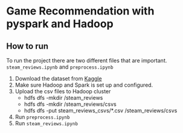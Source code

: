# Game Recommendation with pyspark and Hadoop

## How to run
To run the project there are two different files that are important. `steam_reviews.ipynb` and `preprocess.ipynb`

1. Download the dataset from [Kaggle](https://www.kaggle.com/datasets/smeeeow/steam-game-reviews)
2. Make sure Hadoop and Spark is set up and configured.
3. Upload the csv files to Hadoop cluster
    * hdfs dfs -mkdir /steam_reviews
    * hdfs dfs -mkdir /steam_reviews/csvs
    * hdfs dfs -put steam_reviews_csvs/*.csv /steam_reviews/csvs
4. Run `preprocess.ipynb`
5. Run `steam_reviews.ipynb`